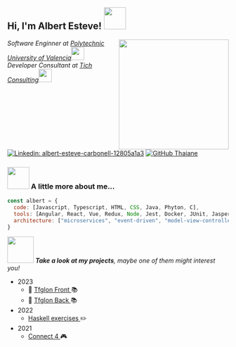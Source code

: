 <h2> Hi, I'm Albert Esteve! <img src="https://media1.giphy.com/media/v1.Y2lkPTc5MGI3NjExMGlxenRhaGJocXBmbmNuYjZ6dnBnMWYyaGx0cGg0cWp3YjhucmRnbiZlcD12MV9pbnRlcm5hbF9naWZfYnlfaWQmY3Q9cw/26Fxy3Iz1ari8oytO/giphy.gif" width="50"></h2> 
<img align='right' src="https://media3.giphy.com/media/v1.Y2lkPTc5MGI3NjExeWVkM3Q0ZHhvazhmZmo1YmMyZjVhajA1Mm04d2tiamg5ZjZ5aWg1NyZlcD12MV9pbnRlcm5hbF9naWZfYnlfaWQmY3Q9Zw/qgQUggAC3Pfv687qPC/giphy.gif" width="250">
<p><em>Software Enginner at <a href="https://www.upv.es/">Polytechnic University of Valencia</a><img src="https://media1.giphy.com/media/v1.Y2lkPTc5MGI3NjExenpseGs5a25pN3hnM2h5MmZlNHh4dWxqNXZheTFhdm9sOWNhcGk4eCZlcD12MV9pbnRlcm5hbF9naWZfYnlfaWQmY3Q9cw/hITynI4fSDBTYqxx1y/giphy.gif" width="30"></br>Developer Consultant at <a href="https://www.tichconsulting.com/">Tich Consulting</a><img src="https://media2.giphy.com/media/v1.Y2lkPTc5MGI3NjExZHA2dm5ud244NXpjYjloZzJ1a2ppbm1hNms5MnBvc3F0bWk0MDludSZlcD12MV9pbnRlcm5hbF9naWZfYnlfaWQmY3Q9cw/QXPqYpSyBIMjBTtBbl/giphy.gif" width="30"> 
</em></p>

[![Linkedin: albert-esteve-carbonell-12805a1a3](https://img.shields.io/badge/-albertesteve-blue?style=flat-square&logo=Linkedin&logoColor=white&link=https://www.linkedin.com/in/albert-esteve-carbonell-12805a1a3/)](https://www.linkedin.com/in/albert-esteve-carbonell-12805a1a3/)
[![GitHub Thaiane](https://img.shields.io/github/followers/aestcar?label=follow&style=social)](https://github.com/aestcar)


### <img src="https://media0.giphy.com/media/v1.Y2lkPTc5MGI3NjExMjhod29mNDE4ZnJlb2J6azVibXpyczdmc2puY3FvbXp3dTVhdnJmcyZlcD12MV9pbnRlcm5hbF9naWZfYnlfaWQmY3Q9cw/xT9IgrL7iyUq6ME75K/giphy.gif" width="50"> A little more about me...  

```javascript
const albert = {
  code: [Javascript, Typescript, HTML, CSS, Java, Phyton, C],
  tools: [Angular, React, Vue, Redux, Node, Jest, Docker, JUnit, JasperReports, Cypress, Selenium],
  architecture: ["microservices", "event-driven", "model-view-controller", "client server architecture"]
}
```

<img src="https://media4.giphy.com/media/v1.Y2lkPTc5MGI3NjExZnFsNTBjbG16Z3VvNXdhNG11ejM4dm5hc2NnN2x5MmFsbWMya3U2YiZlcD12MV9pbnRlcm5hbF9naWZfYnlfaWQmY3Q9cw/J1Qp3RPpEiSZo1ItZj/giphy.gif" width="60"> <em><b>Take a look at my projects</b>, maybe one of them might interest you!</em>

 <ul>
  <li>2023
    <ul>
      <li> 🌟  <a href="https://github.com/aestcar/TFGIon"> TfgIon Front </a> 📚 </li>
      <li> 🌟 <a href="https://github.com/aestcar/TFGIonBack"> TfgIon Back </a> 📚 </li>
    </ul>
  </li>
  <li>2022
    <ul>
      <li> <a href="https://github.com/aestcar/Conecta4"> Haskell exercises </a> ✏️ </li>
    </ul>
  </li>
  <li>2021
    <ul>
      <li> <a href="https://github.com/aestcar/Conecta4"> Connect 4 </a> 🎮 </li>
    </ul>
  </li>
</ul>
